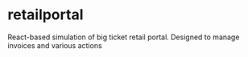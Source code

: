 # retailportal
React-based simulation of big ticket retail portal. Designed to manage invoices and various actions
